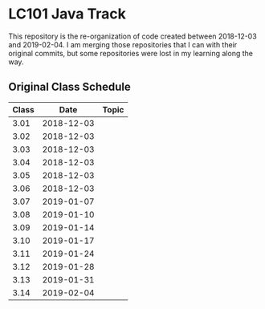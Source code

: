 # LC101 Java Track
This repository is the re-organization of code created between 2018-12-03 and 2019-02-04. I am merging those repositories that I can with their original commits, but some repositories were lost in my learning along the way.

## Original Class Schedule
| Class | Date | Topic |
| ----- | ----- | ----- |
| 3.01 | 2018-12-03 |
| 3.02 | 2018-12-03 |
| 3.03 | 2018-12-03 |
| 3.04 | 2018-12-03 |
| 3.05 | 2018-12-03 |
| 3.06 | 2018-12-03 |
| 3.07 | 2019-01-07 |
| 3.08 | 2019-01-10 |
| 3.09 | 2019-01-14 |
| 3.10 | 2019-01-17 |
| 3.11 | 2019-01-24 |
| 3.12 | 2019-01-28 |
| 3.13 | 2019-01-31 |
| 3.14 | 2019-02-04 |
